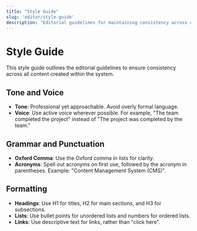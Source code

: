```yaml
---
title: "Style Guide"
slug: 'editor/style-guide'
description: "Editorial guidelines for maintaining consistency across content."
---
```


# Style Guide

This style guide outlines the editorial guidelines to ensure consistency across all content created within the system.

## Tone and Voice

- **Tone**: Professional yet approachable. Avoid overly formal language.
- **Voice**: Use active voice wherever possible. For example, "The team completed the project" instead of "The project was completed by the team."

## Grammar and Punctuation

- **Oxford Comma**: Use the Oxford comma in lists for clarity.
- **Acronyms**: Spell out acronyms on first use, followed by the acronym in parentheses. Example: "Content Management System (CMS)".

## Formatting

- **Headings**: Use H1 for titles, H2 for main sections, and H3 for subsections.
- **Lists**: Use bullet points for unordered lists and numbers for ordered lists.
- **Links**: Use descriptive text for links, rather than "click here".
